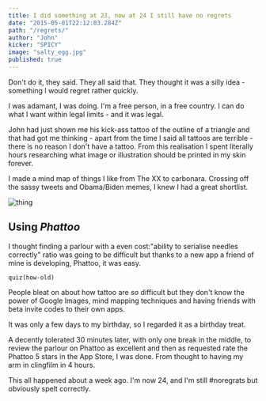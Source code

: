 ```yaml
---
title: I did something at 23, now at 24 I still have no regrets
date: "2015-05-01T22:12:03.284Z"
path: "/regrets/"
author: "John"
kicker: "SPICY"
image: "salty_egg.jpg"
published: true
---
```

Don't do it, they said. They all said that. They thought it was a silly idea - something I would regret rather quickly.

I was adamant, I was doing. I'm a free person, in a free country. I can do what I want within legal limits - and it was legal.

John had just shown me his kick-ass tattoo of the outline of a triangle and that had got me thinking - apart from the time I said all tattoos are terrible - there is no reason I don't have a tattoo. From this realisation I spent literally hours researching what image or illustration should be printed in my skin forever.

I made a mind map of things I like from The XX to carbonara. Crossing off the sassy tweets and Obama/Biden memes, I knew I had a great shortlist.

![thing](salty_egg.jpg)

## Using *Phattoo*

I thought finding a parlour with a even cost:"ability to serialise needles correctly" ratio was going to be difficult but thanks to a new app a friend of mine is developing, Phattoo, it was easy.

`quiz(how-old)`

People bleat on about how tattoo are *so* difficult but they don't know the power of Google Images, mind mapping techniques and having friends with beta invite codes to their own apps.

It was only a few days to my birthday, so I regarded it as a birthday treat.

A decently tolerated 30 minutes later, with only one break in the middle, to review the parlour on Phattoo as excellent and then as requested rate the Phattoo 5 stars in the App Store, I was done. From thought to having my arm in clingfilm in 4 hours.

This all happened about a week ago. I'm now 24, and I'm still #noregrats but obviously spelt correctly.

